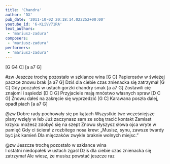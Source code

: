 ```yaml
---
title: 'Chandra'
author: 'DX'
pub_date: '2011-10-02 20:18:14.022252+00:00'
youtube_id: '6-KLiVV71RA'
text_authors:
 - 'mariusz-zadura'
composers:
 - 'mariusz-zadura'
performers:
 - 'mariusz-zadura'
---
```


[G G4 C]
[a a7 G]

#zw
Jeszcze trochę pozostało w szklance wina [G C]
Papierosów w świeżej paczce znowu brak [a a7 G]
Dziś dla ciebie czas znienacka się zatrzymał [G C]
Gdy poczułeś w ustach gorzki chandry smak [a a7 G]
Zostawili cię znajomi i sąsiedzi [D C G]
Przyjaciele mają mnóstwo własnych spraw [D C G]
Znowu dałeś na zakręcie się wyprzedzić [G C]
Karawana poszła dalej, opadł piach [a a7 G]

@zw
Dobre rady pochowały się po kątach
Wszystkie twe wcześniejsze plany wzięły w łeb
Już zaczynasz sam ze sobą tracić kontakt
Zamiast krzyku możesz zdobyć się na szept
Znowu słyszysz słowa ojca wryte w pamięć
Gdy ci ścierał z rozbitego nosa krew:
„Musisz, synu, zawsze twardy być jak kamień
Dla mięczaków zwykle braknie wolnych miejsc.” 

@zw
Jeszcze trochę pozostało w szklance wina	
I ostatni niedopałek w ustach zgasł
Dziś dla ciebie czas znienacka się zatrzymał
Ale wiesz, że musisz powstać jeszcze raz